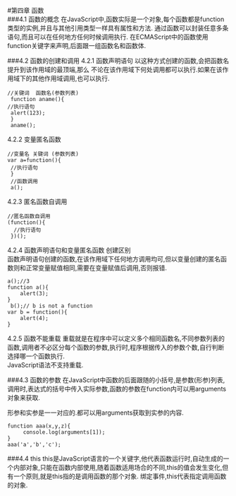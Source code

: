 #第四章 函数  
###4.1 函数的概念
在JavaScript中,函数实际是一个对象,每个函数都是function类型的实例,并且与其他引用类型一样具有属性和方法.
通过函数可以封装任意多条语句,而且可以在任何地方任何时候调用执行.
在ECMAScript中的函数使用function关键字来声明,后面跟一组函数名和函数体.

###4.2 函数的创建和调用 
4.2.1 函数声明语句 
以这种方式创建的函数,会把函数名提升到该作用域的最顶端,那么 不论在该作用域下何处调用都可以执行.如果在该作用域下的其他作用域调用,也可以执行.

    //关键词  函数名(参数列表)
     function aname(){
    //执行语句
     alert(123);
     }
     aname();

4.2.2 变量匿名函数

    //变量名 关键词 (参数列表)
    var a=function(){
     //执行语句
     }
     //函数调用
     a();

4.2.3 匿名函数自调用

    //匿名函数自调用
    (function(){
      //执行语句
     })();

4.2.4 函数声明语句和变量匿名函数 创建区别     
函数声明语句创建的函数,在该作用域下任何地方调用均可,但以变量创建的匿名函数则和正常变量赋值相同,需要在变量赋值后调用,否则报错.

    a();//3
    function a(){
        alert(3);
    }
     b();// b is not a function
    var b = function(){
        alert(4);
    }

4.2.5 函数不能重载
重载就是在程序中可以定义多个相同函数名,不同参数列表的函数,调用者不必区分每个函数的参数,执行时,程序根据传入的参数个数,自行判断选择哪一个函数执行.    
JavaScript语法不支持重载.

###4.3 函数的参数 
在JavaScript中函数的后面跟随的小括号,是参数(形参)列表,调用时,表达式的括号中传入实际参数,函数的参数在function内可以用arguments对象来获取.

形参和实参是一一对应的.都可以用arguments获取到实参的内容.

    function aaa(x,y,z){
         console.log(arguments[1]);
    }
    aaa('a','b','c');


###4.4 this
this是JavaScript语言的一个关键字,他代表函数运行时,自动生成的一个内部对象,只能在函数内部使用,随着函数适用场合的不同,this的值会发生变化,但有一个原则,就是this指的是调用函数的那个对象.
绑定事件,this代表指定调用函数的对象.
